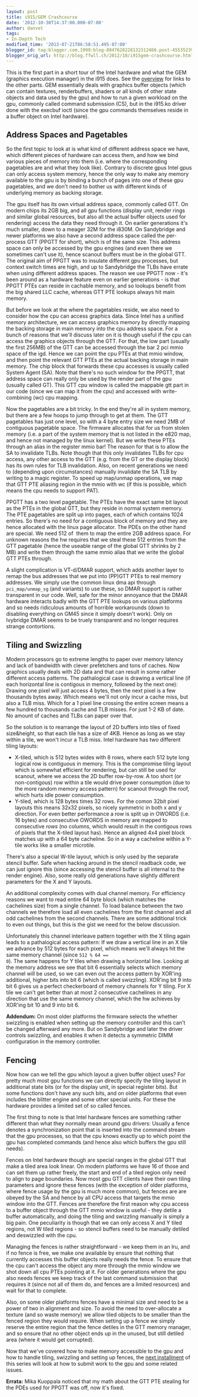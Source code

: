 ```yaml
---
layout: post
title: i915/GEM Crashcourse
date: '2012-10-30T14:37:00.000-07:00'
author: danvet
tags:
- In-Depth Tech
modified_time: '2013-07-21T06:58:51.495-07:00'
blogger_id: tag:blogger.com,1999:blog-8047628228132312466.post-4553523947071081750
blogger_orig_url: http://blog.ffwll.ch/2012/10/i915gem-crashcourse.html
---
```



This is the first part in a short tour of the Intel hardware and what the GEM (graphics execution manager) in the i915 does. See the <a href="http://blog.ffwll.ch/2013/01/i915gem-crashcourse-overview.html">overview</a> for links to the other parts. 
<a name='more'></a>
GEM essentially deals with graphics buffer objects (which can contain textures, renderbuffers, shaders or all kinds of other state objects and data used by the gpu) and how to run a given workload on the gpu, commonly called command submission (CS), but in the i915.ko driver done with the execbuf ioctl (since the gpu commands themselves reside in a buffer object on Intel hardware). 
<h2>Address Spaces and Pagetables</h2>
So the first topic to look at is what kind of different address space we have, which different pieces of hardware can access them, and how we bind various pieces of memory into them (i.e. where the corresponding pagetables are and what they look like). Contrary to discrete gpus Intel gpus can only access system memory, hence the only way to make any memory available to the gpu is by binding a bunch of pages into one of these gpu pagetables, and we don't need to bother us with different kinds of underlying memory as backing storage. 
 
The gpu itself has its own virtual address space, commonly called GTT. On modern chips its 2GB big, and all gpu functions (display unit, render rings and similar global resources, but also all the actual buffer objects used for rendering) access the data they need through it. On earlier generations it's much smaller, down to a meager 32M for the i830M. On Sandybridge and newer platforms we also have a second address space called the per-process GTT (PPGTT for short), which is of the same size. This address space can only be accessed by the gpu engines (and even there we sometimes can't use it), hence scanout buffers must be in the global GTT. The original aim of PPGTT was to insulate different gpu processes, but context switch times are high, and up to Sandybridge the TLBs have errate when using different address spaces. The reason we use PPGTT now - it's been around as a hardware feature even on earlier generations - is that PPGTT PTEs can reside in cachable memory, and so lookups benefit from the big shared LLC cache, whereas GTT PTE lookups always hit main memory. 
 
But before we look at the where the pagetables reside, we also need to consider how the cpu can access graphics data. Since Intel has a unified memory architecture, we can access graphics memory by directly mapping the backing storage in main memory into the cpu address space. For a bunch of reasons that we'll discuss later on it is though useful if the cpu can access the graphics objects through the GTT. For that, the low part (usually the first 256MB) of the GTT can be accessed through the bar 2 pci mmio space of the igd. Hence we can point the cpu PTEs at that mmio window, and then point the relevant GTT PTEs at the actual backing storage in main memory. The chip block that forwards these cpu accesses is usually called System Agent (SA). Note that there's no such window for the PPGTT, that address space can really only be used by the render part of the gpu (usually called GT). This GTT cpu window is called the mappable gtt part in our code (since we can map it from the cpu) and accessed with write-combining (wc) cpu mapping. 
 
Now the pagetables are a bit tricky. In the end they're all in system memory, but there are a few hoops to jump through to get at them. The GTT pagetables has just one level, so with a 4 byte entry size we need 2MB of contiguous pagetable space. The firmware allocates that for us from stolen memory (i.e. a part of the system memory that is not listed in the e820 map, and hence not managed by the linux kernel). But we write these PTEs through an alias in the register mmio bar! The reason for that is to allow the SA to invalidate TLBs. Note though that this only invalidates TLBs for cpu access, any other access to the GTT (e.g. from the GT or the display block) has its own rules for TLB invalidation. Also, on recent generations we need to (depending upon circumstances) manually invalidate the SA TLB by writing to a magic register. To speed up map/unmap operations, we map that GTT PTE aliasing region in the mmio with wc (if this is possible, which means the cpu needs to support PAT). 
 
PPGTT has a two level pagetable. The PTEs have the exact same bit layout as the PTEs in the global GTT, but they reside in normal system memory. The PTE pagetables are split up into pages, each of which contains 1024 entries. So there's no need for a contiguous block of memory and they are hence allocated with the linux page allocator. The PDEs on the other hand are special. We need 512 of&nbsp; them to map the entire 2GB address space. For unknown reasons the hw requires that we steal these 512 entries from the GTT pagetable (hence the useable range of the global GTT shrinks by 2 MB) and write them through the same mmio alias that we write the global GTT PTEs through. 
 
A slight complication is VT-d/DMAR support, which adds another layer to remap the bus addresses that we put into (PP)GTT PTEs to real memory addresses. We simply use the common linux dma api through <code>pci_map/unmap_sg</code> (and variants) to use these, so DMAR support is rather transparent in our code. Well, safe for the minor annoyance that the DMAR hardware interacts badly with the GTT PTE lookups on various platforms and so needs ridiculous amounts of horrible workarounds (down to disabling everything on GM45 since it simply doesn't work). Only on Ivybridge DMAR seems to be truely transparent and no longer requires strange contortions.
 <h2>Tiling and Swizzling</h2> 
Modern processors go to extreme lengths to paper over memory latency and lack of bandwidth with clever prefetchers and tons of caches. Now graphics usually deals with 2D data and that can result in some rather different access patterns. The pathalogical case is drawing a vertical line (if each horizontal line is contigous in memory, followed by the next one): Drawing one pixel will just access 4 bytes, then the next pixel is a few thousands bytes away. Which means we'll not only incur a cache miss, but also a TLB miss. Which for a 1 pixel line crossing the entire screen means a few hundred to thousands cache and TLB misses. For just 1-2 KB of date. No amount of caches and TLBs can paper over that.
 
So the solution is to rearrange the layout of 2D buffers into tiles of fixed size&amp;height, so that each tile has a size of 4KB. Hence as long as we stay within a tile, we won't incur a TLB miss. Intel hardware has two different tiling layouts:
 
<ul><li>X-tiled, which is 512 bytes wides with 8 rows, where each 512 byte long logical row is contiguous in memory. This is the compromise tiling layout which is somewhat efficient for rendering, but can still be used for scanout, where we access the 2D buffer row-by-row. A too short (or non-contigous) row within a tile would drive power consumption (due to the more random memory access pattern) for scanout through the roof, which hurts idle power consumption.</li><li>Y-tiled, which is 128 bytes times 32 rows. For the comon 32bit pixel layouts this means 32x32 pixels, so nicely symmetric in both x and y direction. For even better performance a row is split up in OWORDS (i.e. 16 bytes) and consecutive OWORDS in memory are mapped to consecutive <i>rows </i>(no columns, which would result in the contigous rows of pixels that the X-tiled layout has). Hence an aligned 4x4 pixel block matches up with a 64 byte cacheline. So in a way a cacheline within a Y-tile works like a smaller microtile.</li></ul> 
There's also a special W-tile layout, which is only used by the separate stencil buffer. Safe when hacking around in the stencil readback code, we can just ignore this (since accessing the stencil buffer is all internal to the render engine). Also, some really old generations have slightly different parameters for the X and Y layouts.
 
An additional complexity comes with dual channel memory. For efficiency reasons we want to read entire 64 byte block (which matches the cachelines size) from a single channel. To load balance between the two channels we therefore load all even cachelines from the first channel and all odd cachelines from the second channels. There are some additional trick to even out things, but this is the gist we need for the below discussion.
 
Unfortunately this channel interleave pattern together with the X tiling again leads to a pathalogical access pattern: If we draw a vertical line in an X tile we advance by 512 bytes for each pixel, which means we'll always hit the same memory channel (since <code>512 % 64 == 0</code>). The same happens for Y tiles when drawing a horizontal line. Looking at the memory address we see that bit 6 essentially selects which memory channel will be used, so we can even out the access pattern by XOR'ing additional, higher bits into bit 6 (which is called swizzling). XOR'ing bit 9 into bit 6 gives us a perfect checkerboard of memory channels for Y tiling. For X tile we can't get better than at most 2 consecutive cachelines in any direction that use the same memory channel, which the hw achieves by XOR'ing bit 10 and 9 into bit 6.
  
<b>Addendum:</b> On most older platforms the firmware selects the whether swizzling is enabled when setting up the memory controller and this can't be changed afterward any more. But on Sandybridge and later the driver controls swizzling, and enables it when it detects a symmetric DIMM configuration in the memory controller. 
  <h2>Fencing</h2>
Now how can we tell the gpu which layout a given buffer object uses? For pretty much most gpu functions we can directly specify the tiling layout in additional state bits (or for the display unit, in special register bits). But some functions don't have any such bits, and on older platforms that even includes the blitter engine and some other special units. For these the hardware provides a limited set of so called fences.
 
The first thing to note is that Intel hardware fences are something rather different than what they normally mean around gpu drivers: Usually a fence denotes a synchronization point that is inserted into the command stream that the gpu processes, so that the cpu knows exactly up to which point the gpu has completed commands (and hence also which buffers the gpu still needs).
 
Fences on Intel hardware though are special ranges in the global GTT that make a tiled area look linear. On modern platforms we have 16 of those and can set them up rather freely, the start and end of a tiled region only need to align to page boundaries. Now most gpu GTT clients have their own tiling parameters and ignore these fences (with the exception of older platforms, where fence usage by the gpu is much more common), but fences are are obeyed by the SA and hence by all CPU access that targets the mmio window into the GTT. Fences are therefore the first reason why cpu access to a buffer object through the GTT mmio window is useful - they detile a buffer automatically, and doing the tiling and swizzling manually is simply a big pain. One peculiarity is though that we can only access X and Y tiled regions, not W tiled regions - so stencil buffers need to be manually detiled and deswizzled with the cpu.
 
Managing the fences is rather straightforward - we keep them in an lru, and if no fence is free, we make one available by ensure that nothing that currently accesses this buffer objects really needs the fence. To ensure that the cpu can't access the object any more through the mmio window we shot down all cpu PTEs pointing at it. For older generations where the gpu also needs fences we keep track of the last command submission that requires it (since not all of them do, and fences are a limited resources) and wait for that to complete.
 
Also, on some older platforms fences have a minimal size and need to be a power of two in alignment and size. To avoid the need to over-allocate a texture (and so waste memory) we allow tiled objects to be smaller than the fenced region they would require. When setting up a fence we simply reserve the entire region that the fence detiles in the GTT memory manager, and so ensure that no other object ends up in the unused, but still detiled area (where it would get corrupted).
 
Now that we've covered how to make memory accessible to the gpu and how to handle tiling, swizzling and setting up fences, the <a href="http://blog.ffwll.ch/2012/11/i915gem-crashcourse-part-2.html">next installment</a> of this series will look at how to submit work to the gpu and some related issues. 
 
<b>Errata:</b> Mika Kuoppala noticed that my math about the GTT PTE stealing for the PDEs used for PPGTT was off, now it's fixed.
